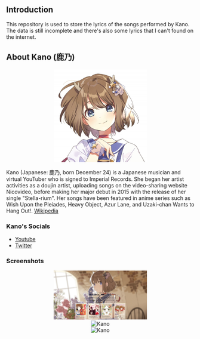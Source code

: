 ## Introduction

This repository is used to store the lyrics of the songs performed by Kano. The data is still incomplete and there's also some lyrics that I can't found on the internet.

## About Kano (鹿乃)

<p align="center">
  <img src="/src/assets/avatar.jpg" alt="Kano"/ width="250">
</p>

Kano (Japanese: 鹿乃, born December 24) is a Japanese musician and virtual YouTuber who is signed to Imperial Records. She began her artist activities as a doujin artist, uploading songs on the video-sharing website Nicovideo, before making her major debut in 2015 with the release of her single "Stella-rium". Her songs have been featured in anime series such as Wish Upon the Pleiades, Heavy Object, Azur Lane, and Uzaki-chan Wants to Hang Out!. [Wikipedia](https://en.wikipedia.org/wiki/Kano_(Japanese_musician))

### Kano's Socials

- [Youtube](https://www.youtube.com/user/bambinoonico)
- [Twitter](https://twitter.com/kano_2525)

### Screenshots

<p align="center">
  <img src="/src/assets/screenshots/home.webp" alt="Kano"/ width="250">
  <br>
  <img src="/src/assets/screenshots/detail.webp.webp" alt="Kano"/ width="250">
  <br>
  <img src="/src/assets/screenshots/lyric detail.webp.webp" alt="Kano"/ width="250">
</p>